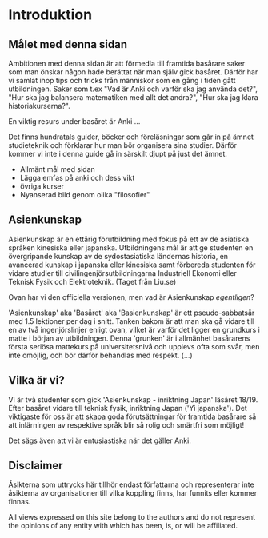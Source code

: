 # Introduktion

## Målet med denna sidan

Ambitionen med denna sidan är att förmedla till framtida basårare saker som man önskar någon hade berättat när man själv gick basåret. Därför har vi samlat ihop tips och tricks från människor som en gång i tiden gått utbildningen. Saker som t.ex "Vad är Anki och varför ska jag använda det?", "Hur ska jag balansera matematiken med allt det andra?", "Hur ska jag klara historiakurserna?".

En viktig resurs under basåret är Anki ...

Det finns hundratals guider, böcker och föreläsningar som går in på ämnet studieteknik och förklarar hur man bör organisera sina studier. Därför kommer vi inte i denna guide gå in särskilt djupt på just det ämnet.

* Allmänt mål med sidan
* Lägga emfas på anki och dess vikt
* övriga kurser
* Nyanserad bild genom olika "filosofier"

## Asienkunskap

Asienkunskap är en ettårig förutbildning med fokus på ett av de asiatiska språken kinesiska eller japanska. Utbildningens mål är att ge studenten en övergripande kunskap av de sydostasiatiska ländernas historia, en avancerad kunskap i japanska eller kinesiska samt förbereda studenten för vidare studier till civilingenjörsutbildningarna Industriell Ekonomi eller Teknisk Fysik och Elektroteknik. (Taget från Liu.se)

Ovan har vi den officiella versionen, men vad är Asienkunskap *egentligen*?

'Asienkunskap' aka 'Basåret' aka 'Basienkunskap' är ett pseudo-sabbatsår med 1.5 lektioner per dag i snitt. Tanken bakom är att man ska gå vidare till en av två ingenjörslinjer enligt ovan, vilket är varför det ligger en grundkurs i matte i början av utbildningen. Denna 'grunken' är i allmänhet basårarens första seriösa mattekurs på universitetsnivå och upplevs ofta som svår, men inte omöjlig, och bör därför behandlas med respekt. (...) 

## Vilka är vi?

Vi är två studenter som gick 'Asienkunskap - inriktning Japan' läsåret 18/19. Efter basåret vidare till teknisk fysik, inriktning Japan ('Yi japanska'). Det viktigaste för oss är att skapa goda förutsättningar för framtida basårare så att inlärningen av respektive språk blir så rolig och smärtfri som möjligt! 

Det sägs även att vi är entusiastiska när det gäller Anki.

## Disclaimer

Åsikterna som uttrycks här tillhör endast författarna och representerar inte åsikterna av organisationer till vilka koppling finns, har funnits eller kommer finnas.

All views expressed on this site belong to the authors and do not represent the opinions of any entity with which has been, is, or will be affiliated.

